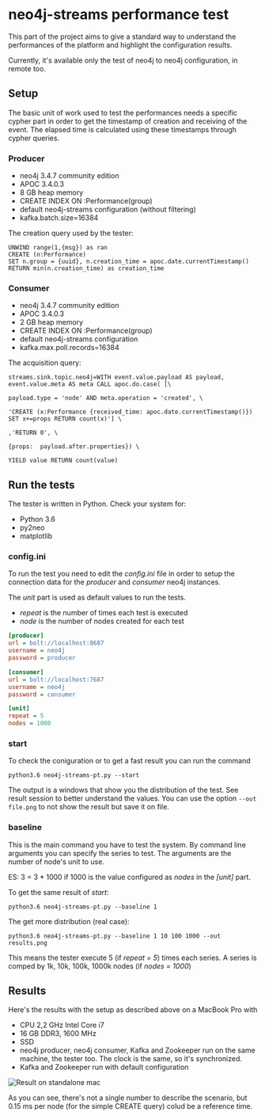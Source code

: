 # neo4j-streams performance test

This part of the project aims to give a standard way to understand the performances of the platform and highlight the configuration results.



Currently, it's available only the test of neo4j to neo4j configuration, in remote too.

## Setup

The basic unit of work used to test the performances needs a specific cypher part in order to get the timestamp of creation and receiving of the event. The elapsed time is calculated using these timestamps through cypher queries.

### Producer

- neo4j 3.4.7 community edition
- APOC 3.4.0.3
- 8 GB heap memory
- CREATE INDEX ON :Performance(group)
- default neo4j-streams configuration (without filtering)
- kafka.batch.size=16384

The  creation query used by the tester:

	UNWIND range(1,{msg}) as ran
	CREATE (n:Performance)
	SET n.group = {uuid}, n.creation_time = apoc.date.currentTimestamp()
	RETURN min(n.creation_time) as creation_time
### Consumer

- neo4j 3.4.7 community edition
- APOC 3.4.0.3
- 2 GB heap memory
- CREATE INDEX ON :Performance(group)
- default neo4j-streams configuration
- kafka.max.poll.records=16384

The acquisition query:

```properties
streams.sink.topic.neo4j=WITH event.value.payload AS payload, event.value.meta AS meta CALL apoc.do.case( [\

payload.type = 'node' AND meta.operation = 'created', \

'CREATE (x:Performance {received_time: apoc.date.currentTimestamp()}) SET x+=props RETURN count(x)'] \

,'RETURN 0', \

{props:  payload.after.properties}) \

YIELD value RETURN count(value)
```



## Run the tests

The tester is written in Python. Check your system for:

- Python 3.6
- py2neo
- matplotlib

### config.ini

To run the test you need to edit the *config.ini* file in order to setup the connection data for the *producer* and *consumer* neo4j instances.

The *unit* part is used as default values to run the tests. 

- *repeat* is the number of times each test is executed
- *node* is the number of nodes created for each test

```ini
[producer]
url = bolt://localhost:8687
username = neo4j
password = producer

[consumer]
url = bolt://localhost:7687
username = neo4j
password = consumer

[unit]
repeat = 5
nodes = 1000
```



### start

To check the coniguration or to get a fast result you can run the command

```shell
python3.6 neo4j-streams-pt.py --start
```

The output is a windows that show you the distribution of the test. See result session to better understand the values. You can use the option `--out file.png` to not show the result but save it on file.

### baseline

This is the main command you have to test the system. By command line arguments you can specify the series to test. The arguments are the number of  node's unit to use. 

ES: 3 = 3 * 1000 if 1000 is the value configured as *nodes* in the *[unit]* part.

To get the same result of *start*:

```shell
python3.6 neo4j-streams-pt.py --baseline 1
```

The get more distribution (real case):

```shell
python3.6 neo4j-streams-pt.py --baseline 1 10 100 1000 --out results.png
```

This means the tester execute 5 (if *repeat = 5*) times each series. A series is comped by 1k, 10k, 100k, 1000k nodes (if *nodes = 1000*)

## Results

Here's the results with the setup as described above on a MacBook Pro with

- CPU 2,2 GHz Intel Core i7
- 16 GB DDR3, 1600 MHz
- SSD
- neo4j producer, neo4j consumer, Kafka and Zookeeper run on the same machine, the tester too. The clock is the same, so it's synchronized.
- Kafka and Zookeeper run with default configuration

![Result on standalone mac](https://github.com/neo4j-contrib/neo4j-streams/blob/master/performance/standalone_mac_standard.png)

As you can see, there's not a single number to describe the scenario, but 0.15 ms per node (for the simple CREATE query) colud be a reference time.



